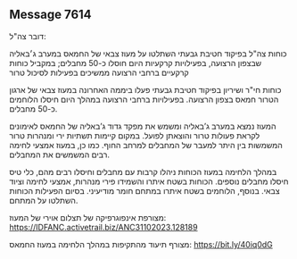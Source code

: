 ## Message 7614

דובר צה"ל:

כוחות צה"ל בפיקוד חטיבת גבעתי השתלטו על מעוז צבאי של החמאס במערב ג׳באליה שבצפון הרצועה, בפעילויות קרקעיות היום חוסלו כ-50 מחבלים; במקביל כוחות קרקעיים ברחבי הרצועה ממשיכים בפעילות לסיכול טרור

כוחות חי"ר ושיריון בפיקוד חטיבת גבעתי פעלו ביממה האחרונה במעוז צבאי של ארגון הטרור חמאס בצפון הרצועה. בפעילויות ברחבי הרצועה במהלך היום חיסלו הלוחמים כ-50 מחבלים.

המעוז נמצא במערב ג’באליה ומשמש את מפקד גדוד ג’באליה של החמאס לאימונים לקראת פעולות טרור והוצאתן לפועל. במקום קיימות תשתיות ירי ומנהרות טרור המשמשות בין היתר למעבר של המחבלים למרחב החוף. כמו כן, במעוז אמצעי לחימה רבים המשמשים את המחבלים. 

במהלך הלחימה במעוז הכוחות ניהלו קרבות עם מחבלים וחיסלו רבים מהם, כלי טיס חיסלו מחבלים נוספים. הכוחות בשטח איתרו והשמידו פירי מנהרות, אמצעי לחימה וציוד צבאי. בנוסף, הלוחמים בשטח איתרו במתחם חומר מודיעיני. בסיום הפעילות הכוחות השתלטו על המתחם.

מצורפת אינפוגרפיקה של תצלום אוירי של המעוז: https://IDFANC.activetrail.biz/ANC31102023.128189

מצורף תיעוד מהתקיפות במהלך הלחימה במעוז החמאס: https://bit.ly/40iq0dG

